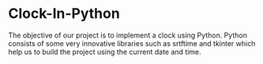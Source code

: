 # Clock-In-Python
The objective of our project is to implement a clock using Python. Python consists of some very innovative libraries such as srtftime and tkinter which help us to build the project using the current date and time.
